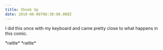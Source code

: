 ```yaml
---
title: Shook Up
date: 2018-06-06T06:30:00.000Z
---
```


I did this once with my keyboard and came pretty close to what happens in this comic.

<section class="hidden" aria-description="Hidden text" tabindex="0">
*rattle* *rattle*
</section>